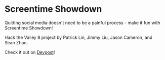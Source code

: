 # Screentime Showdown


Quitting social media doesn't need to be a painful process - make it fun with Screentime Showdown!

Hack the Valley 8 project by Patrick Lin, Jimmy Liu, Jason Cameron, and Sean Zhao. 

Check it out on [Devpost](https://devpost.com/software/screentime-showdown)!
